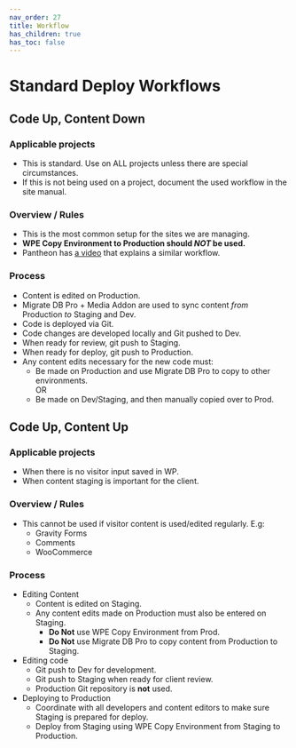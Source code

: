 ```yaml
---
nav_order: 27
title: Workflow
has_children: true
has_toc: false
---
```


# Standard Deploy Workflows

## Code Up, Content Down
### Applicable projects
- This is standard. Use on ALL projects unless there are special circumstances.
- If this is not being used on a project, document the used workflow in the site manual.

### Overview / Rules
- This is the most common setup for the sites we are managing.
- **WPE Copy Environment to Production should _NOT_ be used.**
- Pantheon has [a video](https://www.youtube.com/watch?v=gw8SYykm8f0)
    that explains a similar workflow.

### Process
- Content is edited on Production.
- Migrate DB Pro + Media Addon are used to sync content _from_ Production _to_ Staging and Dev.
- Code is deployed via Git.
- Code changes are developed locally and Git pushed to Dev.
- When ready for review, git push to Staging.
- When ready for deploy, git push to Production.
- Any content edits necessary for the new code must:
    - Be made on Production and use Migrate DB Pro to copy to other environments.  
        OR
    - Be made on Dev/Staging, and then manually copied over to Prod.
    
## Code Up, Content Up
### Applicable projects
- When there is no visitor input saved in WP.
- When content staging is important for the client.

### Overview / Rules
- This cannot be used if visitor content is used/edited regularly. E.g:
    - Gravity Forms
    - Comments
    - WooCommerce

### Process
- Editing Content
    - Content is edited on Staging.
    - Any content edits made on Production must also be entered on Staging.
        - **Do Not** use WPE Copy Environment from Prod.
        - **Do Not** use Migrate DB Pro to copy content from Production to Staging.
- Editing code
    - Git push to Dev for development.
    - Git push to Staging when ready for client review.
    - Production Git repository is **not** used.
- Deploying to Production
    - Coordinate with all developers and content editors
        to make sure Staging is prepared for deploy.
    - Deploy from Staging using WPE Copy Environment from Staging to Production.
